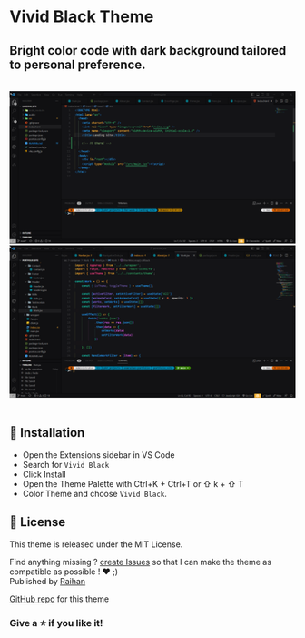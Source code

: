 # Vivid Black Theme 
## Bright color code with dark background tailored to personal preference.
</br>
<div align="center">
  <img alt="html" src="https://raw.githubusercontent.com/asmraihan/vivid_black_vscode/main/images/html.png" />
  <img alt="react" src="https://raw.githubusercontent.com/asmraihan/vivid_black_vscode/main/images/react.png" />
</div>
</br>

## 🚀 Installation

- Open the Extensions sidebar in VS Code
- Search for `Vivid Black`
- Click Install
- Open the Theme Palette with Ctrl+K + Ctrl+T or ⇧ k + ⇧ T
- Color Theme and choose `Vivid Black`.

## 📄 License

This theme is released under the MIT License.

Find anything missing ? [create Issues](https://github.com/asmraihan/vivid_black_vscode/issues) so that I can make the theme as compatible as possible ! ❤️ ;)
</br>
Published by 
 <a href="https://github.com/asmraihan/" target="_blank">Raihan</a>

<a href="https://github.com/asmraihan/vivid_black_vscode" target="_blank">GitHub repo</a> for this theme

 ### Give a ⭐ if you like it!

